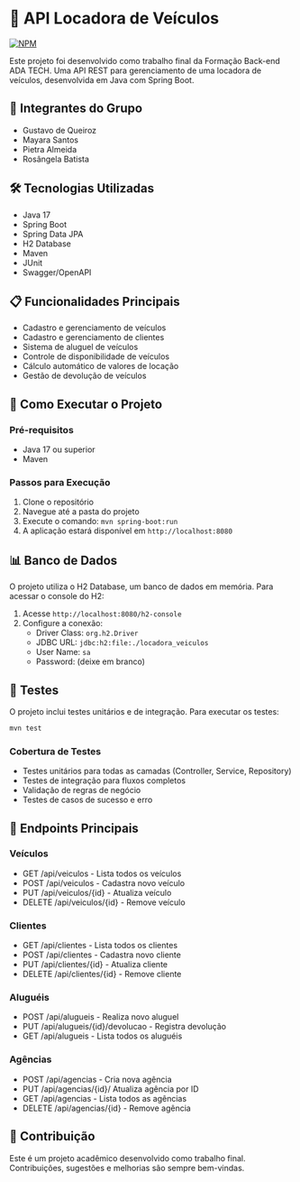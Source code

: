 # 🚗 API Locadora de Veículos
[![NPM](https://img.shields.io/npm/l/react)](https://github.com/almeidapietra/locadora-veiculos-api/blob/main/LICENSE)

Este projeto foi desenvolvido como trabalho final da Formação Back-end ADA TECH. Uma API REST para gerenciamento de uma locadora de veículos, desenvolvida em Java com Spring Boot.

## 👥 Integrantes do Grupo
- Gustavo de Queiroz
- Mayara Santos
- Pietra Almeida
- Rosângela Batista

## 🛠 Tecnologias Utilizadas
- Java 17
- Spring Boot
- Spring Data JPA
- H2 Database
- Maven
- JUnit
- Swagger/OpenAPI

## 📋 Funcionalidades Principais
- Cadastro e gerenciamento de veículos
- Cadastro e gerenciamento de clientes
- Sistema de aluguel de veículos
- Controle de disponibilidade de veículos
- Cálculo automático de valores de locação
- Gestão de devolução de veículos

## 🚀 Como Executar o Projeto

### Pré-requisitos
- Java 17 ou superior
- Maven

### Passos para Execução
1. Clone o repositório
2. Navegue até a pasta do projeto
3. Execute o comando: `mvn spring-boot:run`
4. A aplicação estará disponível em `http://localhost:8080`

## 📊 Banco de Dados

O projeto utiliza o H2 Database, um banco de dados em memória. Para acessar o console do H2:

1. Acesse `http://localhost:8080/h2-console`
2. Configure a conexão:
   - Driver Class: `org.h2.Driver`
   - JDBC URL: `jdbc:h2:file:./locadora_veiculos`
   - User Name: `sa`
   - Password: (deixe em branco)

## 🧪 Testes

O projeto inclui testes unitários e de integração. Para executar os testes:

```bash
mvn test
```

### Cobertura de Testes
- Testes unitários para todas as camadas (Controller, Service, Repository)
- Testes de integração para fluxos completos
- Validação de regras de negócio
- Testes de casos de sucesso e erro

## 📌 Endpoints Principais

### Veículos
- GET /api/veiculos - Lista todos os veículos
- POST /api/veiculos - Cadastra novo veículo
- PUT /api/veiculos/{id} - Atualiza veículo
- DELETE /api/veiculos/{id} - Remove veículo

### Clientes
- GET /api/clientes - Lista todos os clientes
- POST /api/clientes - Cadastra novo cliente
- PUT /api/clientes/{id} - Atualiza cliente
- DELETE /api/clientes/{id} - Remove cliente

### Aluguéis
- POST /api/alugueis - Realiza novo aluguel
- PUT /api/alugueis/{id}/devolucao - Registra devolução
- GET /api/alugueis - Lista todos os aluguéis

### Agências
- POST /api/agencias - Cria nova agência
- PUT /api/agencias/{id}/ Atualiza agência por ID
- GET /api/agencias - Lista todos as agências
- DELETE /api/agencias/{id} - Remove agência

## 🤝 Contribuição

Este é um projeto acadêmico desenvolvido como trabalho final. Contribuições, sugestões e melhorias são sempre bem-vindas.

